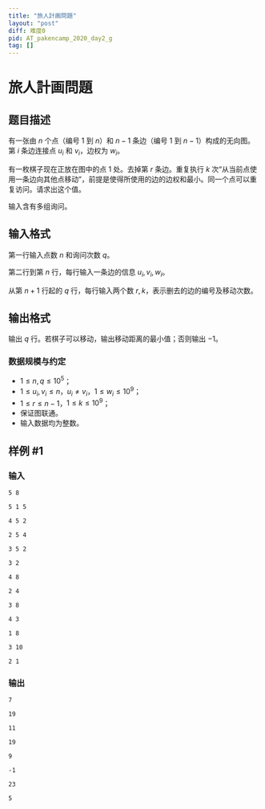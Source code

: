 ```yaml
---
title: "旅人計画問題"
layout: "post"
diff: 难度0
pid: AT_pakencamp_2020_day2_g
tag: []
---
```


# 旅人計画問題

## 题目描述

有一张由 $n$ 个点（编号 $1$ 到 $n$）和 $n-1$ 条边（编号 $1$ 到 $n-1$）构成的无向图。第 $i$ 条边连接点 $u_i$ 和 $v_i$，边权为 $w_i$。

有一枚棋子现在正放在图中的点 $1$ 处。去掉第 $r$ 条边。重复执行 $k$ 次“从当前点使用一条边向其他点移动”，前提是使得所使用的边的边权和最小。同一个点可以重复访问。请求出这个值。

输入含有多组询问。

## 输入格式

第一行输入点数 $n$ 和询问次数 $q$。

第二行到第 $n$ 行，每行输入一条边的信息 $u_i,v_i,w_i$。

从第 $n+1$ 行起的 $q$ 行，每行输入两个数 $r,k$，表示删去的边的编号及移动次数。

## 输出格式

输出 $q$ 行。若棋子可以移动，输出移动距离的最小值；否则输出 $-1$。

### 数据规模与约定

- $1 \le n,q \le 10^5$；
- $1 \le u_i,v_i \le n$，$u_i \neq v_i$，$1 \le w_i \le 10^9$；
- $1 \le r \le n-1$，$1 \le k \le 10^9$；
- 保证图联通。
- 输入数据均为整数。

## 样例 #1

### 输入

```
5 8
5 1 5
4 5 2
2 5 4
3 5 2
3 2
4 8
2 4
3 8
4 3
1 8
3 10
2 1
```

### 输出

```
7
19
11
19
9
-1
23
5
```

